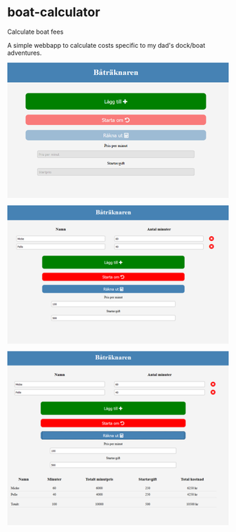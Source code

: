# boat-calculator
Calculate boat fees

A simple webbapp to calculate costs specific to my dad's dock/boat adventures.

![Landing page](https://github.com/mickemicke/boat-calculator/blob/master/img/startpage.PNG)

![Adding inputs to page](https://github.com/mickemicke/boat-calculator/blob/master/img/addingInputs.PNG)

![Seeing the results](https://github.com/mickemicke/boat-calculator/blob/master/img/results.PNG)
